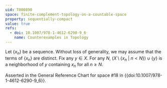 ```yaml
---
uid: T000890
space: finite-complement-topology-on-a-countable-space
property: sequentially-compact
value: true
refs:
  - doi: 10.1007/978-1-4612-6290-9_6
    name: Counterexamples in Topology
---
```

Let $\{x_n\}$ be a sequence. Without loss of generality, we may assume that the terms of $\{x_n\}$ are distinct. Fix any $y \in X$. For any $N$, $(X \setminus \{x_n\ |\ n < N\}) \cup \{y\}$ is a neighborhood of $y$ containing $x_n$ for all $n \geq N$.

Asserted in the General Reference Chart for space #18 in
{{doi:10.1007/978-1-4612-6290-9_6}}.
